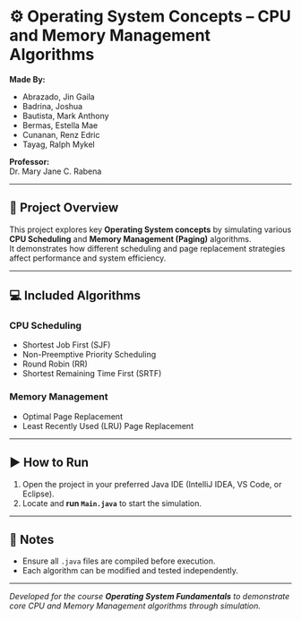 # ⚙️ Operating System Concepts – CPU and Memory Management Algorithms

**Made By:**  
- Abrazado, Jin Gaila  
- Badrina, Joshua  
- Bautista, Mark Anthony  
- Bermas, Estella Mae  
- Cunanan, Renz Edric  
- Tayag, Ralph Mykel  

**Professor:**  
Dr. Mary Jane C. Rabena  

---

## 🧠 Project Overview
This project explores key **Operating System concepts** by simulating various **CPU Scheduling** and **Memory Management (Paging)** algorithms.  
It demonstrates how different scheduling and page replacement strategies affect performance and system efficiency.

---

## 💻 Included Algorithms

### CPU Scheduling
- Shortest Job First (SJF)
- Non-Preemptive Priority Scheduling
- Round Robin (RR)
- Shortest Remaining Time First (SRTF)

### Memory Management
- Optimal Page Replacement
- Least Recently Used (LRU) Page Replacement

---

## ▶️ How to Run
1. Open the project in your preferred Java IDE (IntelliJ IDEA, VS Code, or Eclipse).  
2. Locate and **run `Main.java`** to start the simulation.

---

## 🧩 Notes
- Ensure all `.java` files are compiled before execution.  
- Each algorithm can be modified and tested independently.

---

*Developed for the course **Operating System Fundamentals** to demonstrate core CPU and Memory Management algorithms through simulation.*
